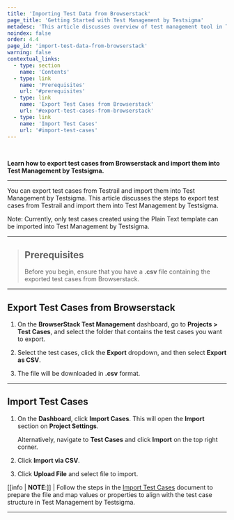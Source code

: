 ```yaml
---
title: 'Importing Test Data from Browserstack'
page_title: 'Getting Started with Test Management by Testsigma'
metadesc: 'This article discusses overview of test management tool in Testsigma | Keep your test cases, test plans, test runs, and reports organized in one place'
noindex: false
order: 4.4
page_id: 'import-test-data-from-browserstack'
warning: false
contextual_links:
  - type: section
    name: 'Contents'
  - type: link
    name: 'Prerequisites'
    url: '#prerequisites'
  - type: link
    name: 'Export Test Cases from Browserstack'
    url: '#export-test-cases-from-browserstack'
  - type: link
    name: 'Import Test Cases'
    url: '#import-test-cases'
---
```


<br>

**Learn how to export test cases from Browserstack and import them into Test Management by Testsigma.**

---

You can export test cases from Testrail and import them into Test Management by Testsigma. This article discusses the steps to export test cases from Testrail and import them into Test Management by Testsigma.

Note: Currently, only test cases created using the Plain Text template can be imported into Test Management by Testsigma.

---

> ## **Prerequisites**
>
> Before you begin, ensure that you have a **.csv** file containing the exported test cases from Browserstack.

---

## **Export Test Cases from Browserstack**

1. On the **BrowserStack Test Management** dashboard, go to **Projects > Test Cases**, and select the folder that contains the test cases you want to export.

2. Select the test cases, click the **Export** dropdown, and then select **Export as CSV**.

3. The file will be downloaded in **.csv** format.

---

## **Import Test Cases**

1. On the **Dashboard**, click **Import Cases**. This will open the **Import** section on **Project Settings**.

   Alternatively, navigate to **Test Cases** and click **Import** on the top right corner.

2. Click **Import via CSV**.

3. Click **Upload File** and select file to import.

[[info | **NOTE**:]]
| Follow the steps in the [Import Test Cases](https://testsigma.com/docs/test-management/imports-and-exports/csv-file/) document to prepare the file and map values or properties to align with the test case structure in Test Management by Testsigma.

---
